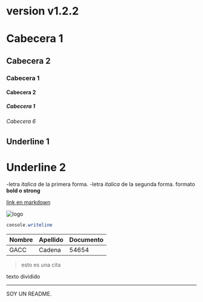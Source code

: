 # version v1.2.2
# Cabecera 1

## Cabecera 2

### Cabecera 1

#### Cabecera 2

##### Cabecera 1

###### Cabecera 6


Underline 1
-------------

Underline 2
=======

-letra *italica* de la primera forma.
-letra _italica_ de la segunda forma.
formato  **bold o strong**

[link en markdown ](http://www.gmail.com)


![logo](https://upload.wikimedia.org/wikipedia/commons/thumb/e/e0/Git-logo.svg/1280px-Git-logo.svg.png)

```C#
console.writeline
```
| Nombre | Apellido | Documento |
| --------- | ----------| -------------|
| GACC | Cadena | 54654 |
>esto es una cita 

texto dividido 

---
SOY UN README.

